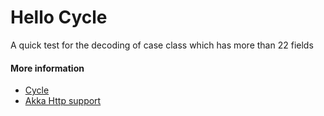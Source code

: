 # Hello Cycle

A quick test for the decoding of case class which has more than 22 fields

#### More information

- [Cycle](https://circe.github.io/circe/)
- [Akka Http support](https://github.com/hseeberger/akka-http-json)
